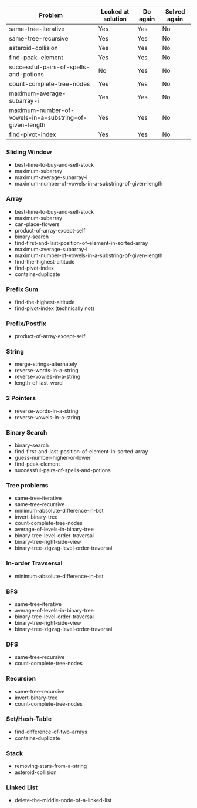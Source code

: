 | Problem                                                 | Looked at solution | Do again | Solved again |
| ------------------------------------------------------- | ------------------ | -------- | ------------ |
| same-tree-iterative                                     | Yes                | Yes      | No           |
| same-tree-recursive                                     | Yes                | Yes      | No           |
| asteroid-collision                                      | Yes                | Yes      | No           |
| find-peak-element                                       | Yes                | Yes      | No           |
| successful-pairs-of-spells-and-potions                  | No                 | Yes      | No           |
| count-complete-tree-nodes                               | Yes                | Yes      | No           |
| maximum-average-subarray-i                              | Yes                | Yes      | No           |
| maximum-number-of-vowels-in-a-substring-of-given-length | Yes                | Yes      | No           |
| find-pivot-index                                        | Yes                | Yes      | No           |

### Sliding Window

- best-time-to-buy-and-sell-stock
- maximum-subarray
- maximum-average-subarray-i
- maximum-number-of-vowels-in-a-substring-of-given-length

### Array

- best-time-to-buy-and-sell-stock
- maximum-subarray
- can-place-flowers
- product-of-array-except-self
- binary-search
- find-first-and-last-position-of-element-in-sorted-array
- maximum-average-subarray-i
- maximum-number-of-vowels-in-a-substring-of-given-length
- find-the-highest-altitude
- find-pivot-index
- contains-duplicate

### Prefix Sum

- find-the-highest-altitude
- find-pivot-index (technically not)

### Prefix/Postfix

- product-of-array-except-self

### String

- merge-strings-alternately
- reverse-words-in-a-string
- reverse-vowles-in-a-string
- length-of-last-word

### 2 Pointers

- reverse-words-in-a-string
- reverse-vowels-in-a-string

### Binary Search

- binary-search
- find-first-and-last-position-of-element-in-sorted-array
- guess-number-higher-or-lower
- find-peak-element
- successful-pairs-of-spells-and-potions

### Tree problems

- same-tree-iterative
- same-tree-recursive
- minimum-absolute-difference-in-bst
- invert-binary-tree
- count-complete-tree-nodes
- average-of-levels-in-binary-tree
- binary-tree-level-order-traversal
- binary-tree-right-side-view
- binary-tree-zigzag-level-order-traversal

### In-order Travsersal

- minimum-absolute-difference-in-bst

### BFS

- same-tree-iterative
- average-of-levels-in-binary-tree
- binary-tree-level-order-traversal
- binary-tree-right-side-view
- binary-tree-zigzag-level-order-traversal

### DFS

- same-tree-recursive
- count-complete-tree-nodes

### Recursion

- same-tree-recursive
- invert-binary-tree
- count-complete-tree-nodes

### Set/Hash-Table

- find-difference-of-two-arrays
- contains-duplicate

### Stack

- removing-stars-from-a-string
- asteroid-collision

### Linked List

- delete-the-middle-node-of-a-linked-list
